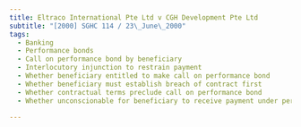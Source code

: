 ```yaml
---
title: Eltraco International Pte Ltd v CGH Development Pte Ltd 
subtitle: "[2000] SGHC 114 / 23\_June\_2000"
tags:
  - Banking
  - Performance bonds
  - Call on performance bond by beneficiary
  - Interlocutory injunction to restrain payment
  - Whether beneficiary entitled to make call on performance bond
  - Whether beneficiary must establish breach of contract first
  - Whether contractual terms preclude call on performance bond
  - Whether unconscionable for beneficiary to receive payment under performance bond

---
```


